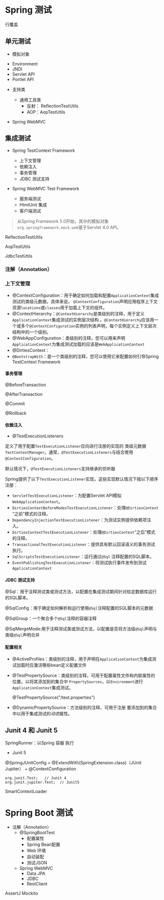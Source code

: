 # Spring 测试

行覆盖

## 单元测试
+  模拟对象
  - Environment
  - JNDI
  - Servlet API
  - Portlet API

+ 支持类
  - 通用工具类
    - 反射： ReflectionTestUtils
    - AOP：AopTestUtils 

+ Spring WebMVC



## 集成测试
+ Spring TestContext Framework
  - 上下文管理
  - 依赖注入
  - 事务管理
  - JDBC 测试支持

+ Spring WebMVC Test Framework
  - 服务端测试
  - HtmlUnit 集成
  - 客户端测试



> 从Spring Framework 5.0开始，其中的模拟对象`org.springframework.mock.web`基于Servlet 4.0 API。

ReflectionTestUtils

AopTestUtils

JdbcTestUtils

### 注解（Annotation）

### 上下文管理

* @ContextConfiguration：用于确定如何加载和配置`ApplicationContext`集成测试的类级元数据。具体来说， `@ContextConfiguration`声明应用程序上下文资源`locations`或`classes`用于加载上下文的组件。
* @ContextHierarchy：`@ContextHierarchy`是类级别的注释，用于定义`ApplicationContext`集成测试的实例层次结构 。`@ContextHierarchy`应该用一个或多个`@ContextConfiguration`实例的列表声明，每个实例定义上下文层次结构中的一个级别。
* @WebAppConfiguration：类级别的注释，您可以用来声明 `ApplicationContext`为集成测试加载的应该是`WebApplicationContext`
* @DirtiesContext：
* `@BootstrapWith`：是一个类级别的注释，您可以使用它来配置如何引导Spring TestContext Framework

#### 事务管理

@BeforeTransaction

@AfterTransaction

@Commit

@Rollback



#### 依赖注入

* @TestExecutionListeners

定义了用于配置`TestExecutionListener`应向进行注册的实现的 类级元数据 `TestContextManager`。通常，`@TestExecutionListeners`与结合使用 `@ContextConfiguration`。

默认情况下，`@TestExecutionListeners`支持继承的侦听器

Spring提供了以下`TestExecutionListener`实现，这些实现默认情况下按以下顺序注册：

- `ServletTestExecutionListener`：为配置Servlet API模拟 `WebApplicationContext`。
- `DirtiesContextBeforeModesTestExecutionListener`：处理`@DirtiesContext` “之前”模式的注释。
- `DependencyInjectionTestExecutionListener`：为测试实例提供依赖项注入。
- `DirtiesContextTestExecutionListener`：处理`@DirtiesContext`“之后”模式的注释。
- `TransactionalTestExecutionListener`：提供具有默认回滚语义的事务测试执行。
- `SqlScriptsTestExecutionListener`：运行通过`@Sql` 注释配置的SQL脚本。
- `EventPublishingTestExecutionListener`：将测试执行事件发布到测试 `ApplicationContext`



#### JDBC 测试支持

@Sql：用于注释测试类或测试方法，以配置在集成测试期间针对给定数据库运行的SQL脚本。

@SqlConfig：用于确定如何解析和运行使用`@Sql`注释配置的SQL脚本的元数据

@SqlGroup：一个聚合多个`@Sql`注释的容器注释

@SqlMergeMode:用于注释测试类或测试方法，以配置是否将方法级`@Sql`声明与类级`@Sql`声明合并



#### 配置相关
* @ActiveProfiles：类级别的注释，用于声明在`ApplicationContext`为集成测试加载时应激活哪些bean定义配置文件

* @TestPropertySource：类级别的注释，可用于配置属性文件和内联属性的位置，以将其添加到的集合中 `PropertySources`，以`Environment`进行`ApplicationContext`集成测试。

  @TestPropertySource("/test.properties")

* @DynamicPropertySource：方法级别的注释，可用于注册 要添加到的集合中以用于集成测试的*动态*属性。



## Junit 4 和 Junit 5

SpringRunner：以Spring 容器 执行



* Junit 5

@SpringJUnitConfig = @ExtendWith(SpringExtension.class)（JUnit Jupiter） + @ContextConfiguration



```
org.junit.Test;   // Junit 4
org.junit.jupiter.Test;  // Junit5
```

SmartContextLoader



# Spring Boot 测试

+ 注解（Annotation）
  - @SpringBootTest
    - 配置属性
    - Spring Bean配置
    - Web 环境
    - 自动装配
    - 测试JSON
  - Spring WebMVC
    - Data JPA
    - JDBC
    - RestClient

AssertJ
Mockito

